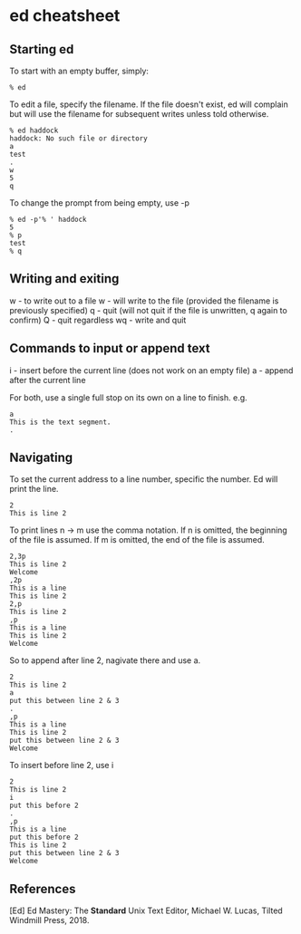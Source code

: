# ed cheatsheet

## Starting ed

To start with an empty buffer, simply:

```
% ed
```

To edit a file, specify the filename. If the file doesn't exist, ed will
complain but will use the filename for subsequent writes unless told 
otherwise.

```
% ed haddock
haddock: No such file or directory
a
test
.
w
5
q
```

To change the prompt from being empty, use -p

```
% ed -p'% ' haddock
5
% p
test
% q
```

## Writing and exiting

w <file> - to write out to a file
w - will write to the file (provided the filename is previously specified)
q - quit (will not quit if the file is unwritten, q again to confirm)
Q - quit regardless
wq - write and quit

## Commands to input or append text

i - insert before the current line (does not work on an empty file)
a - append after the current line

For both, use a single full stop on its own on a line to finish. e.g.

```
a
This is the text segment.
.
```
## Navigating

To set the current address to a line number, specific the number. Ed will
print the line.

```
2
This is line 2
```

To print lines n -> m use the comma notation. If n is omitted, the beginning
of the file is assumed. If m is omitted, the end of the file is assumed.

```
2,3p
This is line 2
Welcome
,2p
This is a line
This is line 2
2,p
This is line 2
,p
This is a line
This is line 2
Welcome
```

So to append after line 2, nagivate there and use a.

```
2
This is line 2
a
put this between line 2 & 3
.
,p
This is a line
This is line 2
put this between line 2 & 3
Welcome
```

To insert before line 2, use i

```
2
This is line 2
i
put this before 2
.
,p
This is a line
put this before 2
This is line 2
put this between line 2 & 3
Welcome
```





## References

[Ed] Ed Mastery: The **Standard** Unix Text Editor, Michael W. Lucas, Tilted Windmill Press, 2018.
